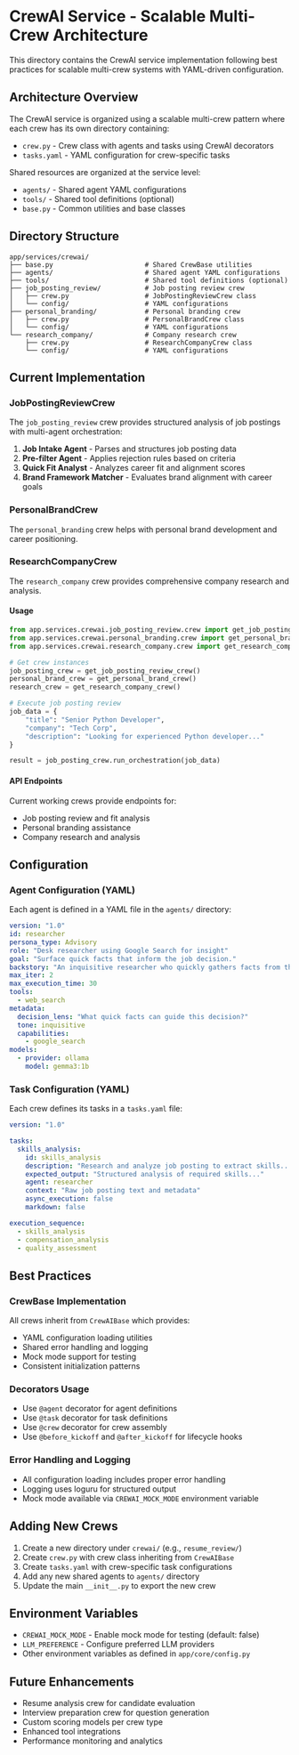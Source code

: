 # CrewAI Service - Scalable Multi-Crew Architecture

This directory contains the CrewAI service implementation following best practices for scalable multi-crew systems with YAML-driven configuration.

## Architecture Overview

The CrewAI service is organized using a scalable multi-crew pattern where each crew has its own directory containing:
- `crew.py` - Crew class with agents and tasks using CrewAI decorators
- `tasks.yaml` - YAML configuration for crew-specific tasks

Shared resources are organized at the service level:
- `agents/` - Shared agent YAML configurations
- `tools/` - Shared tool definitions (optional)
- `base.py` - Common utilities and base classes

## Directory Structure

```
app/services/crewai/
├── base.py                       # Shared CrewBase utilities
├── agents/                       # Shared agent YAML configurations
├── tools/                        # Shared tool definitions (optional)
├── job_posting_review/           # Job posting review crew
│   ├── crew.py                   # JobPostingReviewCrew class
│   └── config/                   # YAML configurations
├── personal_branding/            # Personal branding crew
│   ├── crew.py                   # PersonalBrandCrew class
│   └── config/                   # YAML configurations
└── research_company/             # Company research crew
    ├── crew.py                   # ResearchCompanyCrew class
    └── config/                   # YAML configurations
```

## Current Implementation

### JobPostingReviewCrew

The `job_posting_review` crew provides structured analysis of job postings with multi-agent orchestration:

1. **Job Intake Agent** - Parses and structures job posting data
2. **Pre-filter Agent** - Applies rejection rules based on criteria  
3. **Quick Fit Analyst** - Analyzes career fit and alignment scores
4. **Brand Framework Matcher** - Evaluates brand alignment with career goals

### PersonalBrandCrew

The `personal_branding` crew helps with personal brand development and career positioning.

### ResearchCompanyCrew

The `research_company` crew provides comprehensive company research and analysis.

#### Usage

```python
from app.services.crewai.job_posting_review.crew import get_job_posting_review_crew
from app.services.crewai.personal_branding.crew import get_personal_brand_crew
from app.services.crewai.research_company.crew import get_research_company_crew

# Get crew instances
job_posting_crew = get_job_posting_review_crew()
personal_brand_crew = get_personal_brand_crew()
research_crew = get_research_company_crew()

# Execute job posting review
job_data = {
    "title": "Senior Python Developer",
    "company": "Tech Corp",
    "description": "Looking for experienced Python developer..."
}

result = job_posting_crew.run_orchestration(job_data)
```

#### API Endpoints

Current working crews provide endpoints for:
- Job posting review and fit analysis
- Personal branding assistance  
- Company research and analysis

## Configuration

### Agent Configuration (YAML)

Each agent is defined in a YAML file in the `agents/` directory:

```yaml
version: "1.0"
id: researcher
persona_type: Advisory
role: "Desk researcher using Google Search for insight"
goal: "Surface quick facts that inform the job decision."
backstory: "An inquisitive researcher who quickly gathers facts from the web."
max_iter: 2
max_execution_time: 30
tools:
  - web_search
metadata:
  decision_lens: "What quick facts can guide this decision?"
  tone: inquisitive
  capabilities:
    - google_search
models:
  - provider: ollama
    model: gemma3:1b
```

### Task Configuration (YAML)

Each crew defines its tasks in a `tasks.yaml` file:

```yaml
version: "1.0"

tasks:
  skills_analysis:
    id: skills_analysis
    description: "Research and analyze job posting to extract skills..."
    expected_output: "Structured analysis of required skills..."
    agent: researcher
    context: "Raw job posting text and metadata"
    async_execution: false
    markdown: false

execution_sequence:
  - skills_analysis
  - compensation_analysis
  - quality_assessment
```

## Best Practices

### CrewBase Implementation

All crews inherit from `CrewAIBase` which provides:
- YAML configuration loading utilities
- Shared error handling and logging
- Mock mode support for testing
- Consistent initialization patterns

### Decorators Usage

- Use `@agent` decorator for agent definitions
- Use `@task` decorator for task definitions  
- Use `@crew` decorator for crew assembly
- Use `@before_kickoff` and `@after_kickoff` for lifecycle hooks

### Error Handling and Logging

- All configuration loading includes proper error handling
- Logging uses loguru for structured output
- Mock mode available via `CREWAI_MOCK_MODE` environment variable

## Adding New Crews

1. Create a new directory under `crewai/` (e.g., `resume_review/`)
2. Create `crew.py` with crew class inheriting from `CrewAIBase`
3. Create `tasks.yaml` with crew-specific task configurations
4. Add any new shared agents to `agents/` directory
5. Update the main `__init__.py` to export the new crew

## Environment Variables

- `CREWAI_MOCK_MODE` - Enable mock mode for testing (default: false)
- `LLM_PREFERENCE` - Configure preferred LLM providers
- Other environment variables as defined in `app/core/config.py`

## Future Enhancements

- Resume analysis crew for candidate evaluation
- Interview preparation crew for question generation
- Custom scoring models per crew type
- Enhanced tool integrations
- Performance monitoring and analytics